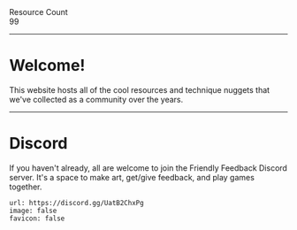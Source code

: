 <div markdown="1" class="ff_badge">
<div markdown="1" class="ff_badge_title">Resource Count</div>
<div markdown="1" class="ff_badge_value">99</div>
</div>

___

# Welcome!

This website hosts all of the cool resources and technique nuggets that we've collected as a community over the years. 

---
# Discord
If you haven't already, all are welcome to join the Friendly Feedback Discord server. It's a space to make art, get/give feedback, and play games together.

```embed
url: https://discord.gg/UatB2ChxPg
image: false
favicon: false
```